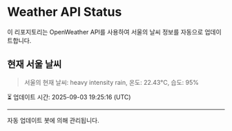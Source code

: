 
# Weather API Status

이 리포지토리는 OpenWeather API를 사용하여 서울의 날씨 정보를 자동으로 업데이트합니다.

## 현재 서울 날씨
> 서울의 현재 날씨: heavy intensity rain, 온도: 22.43°C, 습도: 95%

⏳ 업데이트 시간: 2025-09-03 19:25:16 (UTC)

---
자동 업데이트 봇에 의해 관리됩니다.
